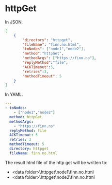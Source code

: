 # httpGet

In JSON.

```json
[
    {
        "directory": "httpget",
        "fileName": "finn.no.html",
        "toNodes": ["node1","node2"],
        "method":"httpGet",
        "methodArgs": ["https://finn.no"],
        "replyMethod":"file",
        "ACKTimeout":5,
        "retries":3,
        "methodTimeout": 5
    }
]
```

In YAML.

```yaml
---
- toNodes:
    - ["node1","node2"]
  method: httpGet
  methodArgs:
    - "https://finn.no"
  replyMethod: file
  ACKTimeout: 5
  retries: 3
  methodTimeout: 5
  directory: httpget
  fileName: finn.no.html
```

The result html file of the http get will be written to:

- \<data folder\>\httpget\node1\finn.no.html
- \<data folder\>\httpget\node2\finn.no.html
